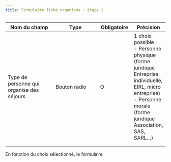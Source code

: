 ```yaml
---
title: Formulaire fiche organisme - étape 1
---
```


<table><thead><tr><th width="187">Nom du champ</th><th width="183">Type</th><th width="93">Obligatoire</th><th>Précision</th></tr></thead><tbody><tr><td>Type de personne qui organise des séjours</td><td>Bouton radio</td><td>O</td><td>1 choix possible : <br>- Personne physique (forme juridique Entreprise individuelle, EIRL, micro entreprise)<br>- Personne morale (forme juridique Association, SAS, SARL…)</td></tr><tr><td></td><td></td><td></td><td></td></tr><tr><td></td><td></td><td></td><td></td></tr></tbody></table>

En fonction du choix sélectionné, le formulaire


